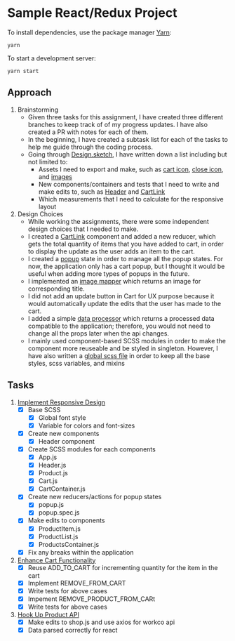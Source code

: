 # Sample React/Redux Project

To install dependencies, use the package manager [Yarn](https://yarnpkg.com/en/):

```
yarn
```

To start a development server:

```
yarn start
```

## Approach
1. Brainstorming
    - Given three tasks for this assignment, I have created three different branches to keep track of of my progress updates. I have also created a PR with notes for each of them.
    - In the beginning, I have created a subtask list for each of the tasks to help me guide through the coding process.
    - Going through [Design.sketch](/assets/Design.sketch), I have written down a list including but not limited to:
        - Assets I need to export and make, such as [cart icon](/src/assets/icons/CartIcon.js), [close icon](/src/assets/icons/CloseIcon.js), and [images](/src/assets/images/)
        - New components/containers and tests that I need to write and make edits to, such as [Header](/src/containers/Header.js) and [CartLink](/src/components/CartLink.js)
        - Which measurements that I need to calculate for the responsive layout
2. Design Choices
    - While working the assignments, there were some independent design choices that I needed to make.
    - I created a [CartLink](/src/components/CartLink.js) component and added a new reducer, which gets the total quantity of items that you have added to cart, in order to display the update as the user adds an item to the cart.
    - I created a [popup](/src/reducers/popup.js) state in order to manage all the popup states. For now, the application only has a cart popup, but I thought it would be useful when adding more types of popups in the future.
    - I implemented an [image mapper](/src/api/image.js) which returns an image for corresponding title.
    - I did not add an update button in Cart for UX purpose because it would automatically update the edits that the user has made to the cart. 
    - I added a simple [data processor](/src/api/parser.js) which returns a processed data compatible to the application; therefore, you would not need to change all the props later when the api changes.
    - I mainly used component-based SCSS modules in order to make the component more reuseable and be styled in singleton. However, I have also written a [global scss file](/src/scss/) in order to keep all the base styles, scss variables, and mixins

## Tasks

1. [Implement Responsive Design](/tasks/01-responsive-design.md)
    - [x] Base SCSS
        - [x] Global font style
        - [x] Variable for colors and font-sizes
    - [x] Create new components
        - [x] Header component
    - [x] Create SCSS modules for each components
        - [x] App.js 
        - [x] Header.js
        - [x] Product.js
        - [x] Cart.js
        - [x] CartContainer.js
    - [x] Create new reducers/actions for popup states
        - [x] popup.js
        - [x] popup.spec.js
    - [x] Make edits to components
        - [x] ProductItem.js
        - [x] ProductList.js
        - [x] ProductsContainer.js
    - [x] Fix any breaks within the application
2. [Enhance Cart Functionality](/tasks/02-cart-enhancements.md)
    - [x] Reuse ADD_TO_CART for incrementing quantity for the item in the cart
    - [x] Implement REMOVE_FROM_CART 
    - [x] Write tests for above cases
    - [x] Impement REMOVE_PRODUCT_FROM_CARt
    - [x] Write tests for above cases 
3. [Hook Up Product API](/tasks/03-product-api.md)
    - [x] Make edits to shop.js and use axios for workco api
    - [x] Data parsed correctly for react
